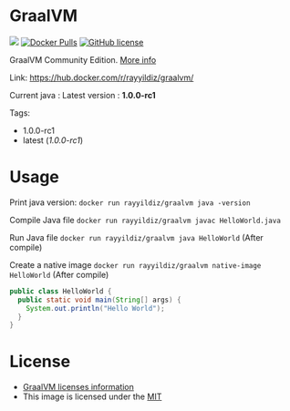 GraalVM
===

[![](https://images.microbadger.com/badges/image/rayyildiz/graalvm.svg)](https://microbadger.com/images/rayyildiz/graalvm "GraalVM")
[![Docker Pulls](https://img.shields.io/docker/pulls/rayyildiz/graalvm.svg)](https://hub.docker.com/r/rayyildiz/graalvm/)
[![GitHub license](https://img.shields.io/github/license/rayyildiz/docker-graalvm.svg)](https://github.com/rayyildiz/docker-graalvm/blob/master/LICENSE)


GraalVM Community Edition. [More info](https://hub.docker.com/r/rayyildiz/graalvm/)

Link: https://hub.docker.com/r/rayyildiz/graalvm/

Current java : Latest version : **1.0.0-rc1**

Tags:

* 1.0.0-rc1
* latest (*1.0.0-rc1*)


Usage
===

Print java version: ```docker run rayyildiz/graalvm java -version```

Compile Java file ```docker run rayyildiz/graalvm javac HelloWorld.java```

Run Java file ```docker run rayyildiz/graalvm java HelloWorld```  (After compile)


Create a native image ```docker run rayyildiz/graalvm native-image HelloWorld```  (After compile)


```java
public class HelloWorld {
  public static void main(String[] args) {
    System.out.println("Hello World");
  }
}
```

License
===

* [GraalVM licenses information](https://github.com/oracle/graal#license)
* This image is licensed under the [MIT](LICENSE)
